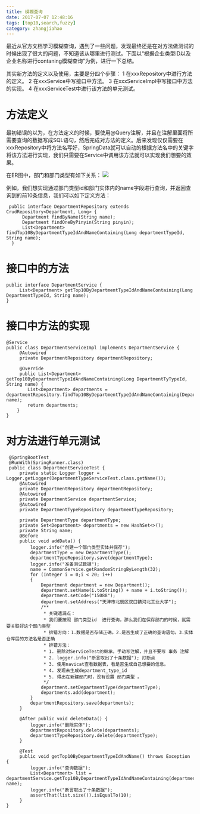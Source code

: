 ```yaml
---
title: 模糊查询
date: 2017-07-07 12:48:16
tags: [top10,search,fuzzy]
category: zhangjiahao
---
```


最近从官方文档学习模糊查询，遇到了一些问题，发现最终还是在对方法做测试的时候出现了很大的问题，不知道该从哪里进行测试。下面以“根据企业类型ID以及企业名称进行contaning模糊查询”为例，进行一下总结。

其实新方法的定义以及使用，主要是分四个步骤：
1 在xxxRepository中进行方法的定义。
2 在xxxService中写接口中方法。
3 在xxxServiceImpl中写接口中方法的实现。
4 在xxxServiceTest中进行该方法的单元测试。

<!--more-->
# 方法定义

最初错误的以为，在方法定义的时候，要使用@Query注解，并且在注解里面将所需要查询的数据写成SQL语句，然后完成对方法的定义。后来发现仅仅需要在xxxRepository中将方法名写好，SpringData就可以自动的根据方法名中的关键字将该方法进行实现，我们只需要在Service中调用该方法就可以实现我们想要的效果。

在ER图中，部门和部门类型有如下关系：
![](/images/er.jpg)

例如，我们想实现通过部门类型id和部门实体内的name字段进行查询，并返回查询到的前10条信息，我们可以如下定义方法：
```
 public interface DepartmentRepository extends CrudRepository<Department, Long> {
      Department findByName(String name);
      Department findOneByPinyin(String pinyin);
      List<Department> findTop10ByDepartmentTypeIdAndNameContaining(Long departmentTypeId, String name);
  }
```

# 接口中的方法

```
public interface DepartmentService {
     List<Department> getTop10ByDepartmentTypeIdAndNameContaining(Long DepartmentTypeId, String name);
}
```

# 接口中方法的实现
```
@Service
public class DepartmentServiceImpl implements DepartmentService {
     @Autowired
     private DepartmentRepository departmentRepository;
 
     @Override
     public List<Department> getTop10ByDepartmentTypeIdAndNameContaining(Long DepartmentTyTypeId, String name) {
        List<Department> departments = departmentRepository.findTop10ByDepartmentTypeIdAndNameContaining(DepartmentTyTypeId, name);
        return departments;
    }
}
```

# 对方法进行单元测试

```
 @SpringBootTest
 @RunWith(SpringRunner.class)
 public class DepartmentServiceTest {
     private static Logger logger = Logger.getLogger(DepartmentTypeServiceTest.class.getName());
     @Autowired
     private DepartmentRepository departmentRepository;
     @Autowired
     private DepartmentService departmentService;
     @Autowired
     private DepartmentTypeRepository departmentTypeRepository;
 
     private DepartmentType departmentType;
     private Set<Department> departments = new HashSet<>();
     private String name;
     @Before
     public void addData() {
         logger.info("创建一个部门类型实体并保存");
         departmentType = new DepartmentType();
         departmentTypeRepository.save(departmentType);
         logger.info("准备测试数据");
         name = CommonService.getRandomStringByLength(32);
         for (Integer i = 0;i < 20; i++)
         {
             Department department = new Department();
             department.setName(i.toString() + name + i.toString());
             department.setCode("15088");
             department.setAddress("天津市北辰区双口镇河北工业大学");
             /**
              * 关键遗漏点：
              * 我们要按照 部门类型id  进行查询，那么我们在保存部门的时候，就需要关联好这个部门类型
              * 排错方向：1.数据是否存储正确。2.是否生成了正确的查询语句。3.实体仓库层的方法名是否正确
              * 排错方法：
              * 1. 删除对ServiceTest的继承，手动写注解，并且不要写 事务 注解
              * 2. logger.info("断言取出了十条数据"); 打断点
              * 3. 使用navicat查看数据表，看是否生成自己想要的信息。
              * 4. 发现未生成department_type_id
              * 5. 得出在新建部门时，没有设置 部门类型 。
              */
             department.setDepartmentType(departmentType);
             departments.add(department);
         }
         departmentRepository.save(departments);
     }
 
     @After public void deleteData() {
         logger.info("删除实体");
         departmentRepository.delete(departments);
         departmentTypeRepository.delete(departmentType);
     }
 
     @Test
     public void getTop10ByDepartmentTypeIdAndName() throws Exception {
         logger.info("查询数据");
         List<Department> list = departmentService.getTop10ByDepartmentTypeIdAndNameContaining(departmentType.getId(), name);
         logger.info("断言取出了十条数据");
         assertThat(list.size()).isEqualTo(10);
     }
} 
```